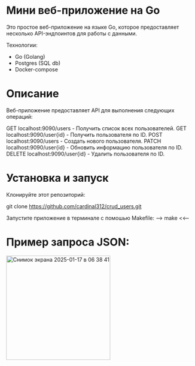 # Мини веб-приложение на Go

Это простое веб-приложение на языке Go, которое предоставляет несколько API-эндпоинтов для работы с данными.

Технологии:
- Go (Golang)
- Postgres (SQL db)
- Docker-compose

# Описание
Веб-приложение предоставляет API для выполнения следующих операций:

GET localhost:9090/users - Получить список всех пользователей.
GET localhost:9090/user{id} - Получить пользователя по ID.
POST localhost:9090/users - Создать нового пользователя.
PATCH localhost:9090/user{id} - Обновить информацию пользователя по ID.
DELETE localhost:9090/user{id} - Удалить пользователя по ID.

# Установка и запуск

Клонируйте этот репозиторий:

git clone https://github.com/cardinal312/crud_users.git

Запустите приложение в терминале с помошью Makefile:
--> make <<--


# Пример запроса JSON:

<img width="278" alt="Снимок экрана 2025-01-17 в 06 38 41" src="https://github.com/user-attachments/assets/ed189da3-0d68-4b9a-b2d3-eccbffe92279" />





